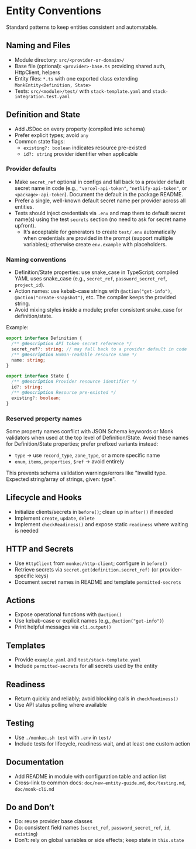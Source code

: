 # Entity Conventions

Standard patterns to keep entities consistent and automatable.

## Naming and Files

- Module directory: `src/<provider-or-domain>/`
- Base file (optional): `<provider>-base.ts` providing shared auth, HttpClient, helpers
- Entity files: `*.ts` with one exported class extending `MonkEntity<Definition, State>`
- Tests: `src/<module>/test/` with `stack-template.yaml` and `stack-integration.test.yaml`

## Definition and State

- Add JSDoc on every property (compiled into schema)
- Prefer explicit types; avoid `any`
- Common state flags:
  - `existing?: boolean` indicates resource pre-existed
  - `id?: string` provider identifier when applicable

### Provider defaults

- Make `secret_ref` optional in configs and fall back to a provider default secret name in code (e.g., `"vercel-api-token"`, `"netlify-api-token"`, or `<package>-api-token`). Document the default in the package README.
- Prefer a single, well-known default secret name per provider across all entities.
- Tests should inject credentials via `.env` and map them to default secret name(s) using the test `secrets` section (no need to ask for secret name upfront).
  - It’s acceptable for generators to create `test/.env` automatically when credentials are provided in the prompt (support multiple variables); otherwise create `env.example` with placeholders.

### Naming conventions

- Definition/State properties: use snake_case in TypeScript; compiled YAML uses snake_case (e.g., `secret_ref`, `password_secret_ref`, `project_id`).
- Action names: use kebab-case strings with `@action("get-info")`, `@action("create-snapshot")`, etc. The compiler keeps the provided string.
- Avoid mixing styles inside a module; prefer consistent snake_case for definition/state.

Example:

```ts
export interface Definition {
  /** @description API token secret reference */
  secret_ref?: string; // may fall back to a provider default in code
  /** @description Human-readable resource name */
  name: string;
}

export interface State {
  /** @description Provider resource identifier */
  id?: string;
  /** @description Resource pre-existed */
  existing?: boolean;
}
```

### Reserved property names

Some property names conflict with JSON Schema keywords or Monk validators when used at the top level of Definition/State. Avoid these names for Definition/State properties; prefer prefixed variants instead:

- `type` → use `record_type`, `zone_type`, or a more specific name
- `enum`, `items`, `properties`, `$ref` → avoid entirely

This prevents schema validation warnings/errors like "Invalid type. Expected string/array of strings, given: type".

## Lifecycle and Hooks

- Initialize clients/secrets in `before()`; clean up in `after()` if needed
- Implement `create`, `update`, `delete`
- Implement `checkReadiness()` and expose static `readiness` where waiting is needed

## HTTP and Secrets

- Use `HttpClient` from `monkec/http-client`; configure in `before()`
- Retrieve secrets via `secret.get(definition.secret_ref)` (or provider-specific keys)
- Document secret names in README and template `permitted-secrets`

## Actions

- Expose operational functions with `@action()`
- Use kebab-case or explicit names (e.g., `@action("get-info")`)
- Print helpful messages via `cli.output()`

## Templates

- Provide `example.yaml` and `test/stack-template.yaml`
- Include `permitted-secrets` for all secrets used by the entity

## Readiness

- Return quickly and reliably; avoid blocking calls in `checkReadiness()`
- Use API status polling where available

## Testing

- Use `./monkec.sh test` with `.env` in `test/`
- Include tests for lifecycle, readiness wait, and at least one custom action

## Documentation

- Add README in module with configuration table and action list
- Cross-link to common docs: `doc/new-entity-guide.md`, `doc/testing.md`, `doc/monk-cli.md`

## Do and Don’t

- Do: reuse provider base classes
- Do: consistent field names (`secret_ref`, `password_secret_ref`, `id`, `existing`)
- Don’t: rely on global variables or side effects; keep state in `this.state`
